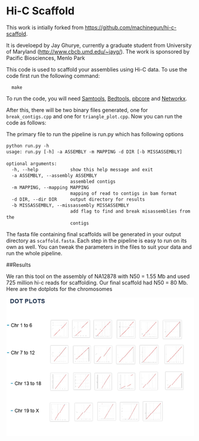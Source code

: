 # Hi-C Scaffold
This work is intially forked from https://github.com/machinegun/hi-c-scaffold.

It is develoepd by Jay Ghurye, currently a graduate student from University of Maryland (http://www.cbcb.umd.edu/~jayg/). The work is sponsored by Pacific Biosciences, Menlo Park

This code is used to scaffold your assemblies using Hi-C data. To use the code first run the following command:
```
  make
```

To run the code, you will need [Samtools](http://samtools.sourceforge.net), [Bedtools](http://bedtools.readthedocs.io/en/latest/), [pbcore](https://github.com/PacificBiosciences/pbcore) and [Networkx](https://networkx.github.io/).

After this, there will be two binary files generated, one for ```break_contigs.cpp``` and one for ```triangle_plot.cpp```. Now you can run the code as follows:

The primary file to run the pipeline is run.py which has following options

```
python run.py -h
usage: run.py [-h] -a ASSEMBLY -m MAPPING -d DIR [-b MISSASSEMBLY]

optional arguments:
  -h, --help            show this help message and exit
  -a ASSEMBLY, --assembly ASSEMBLY
                        assembled contigs
  -m MAPPING, --mapping MAPPING
                        mapping of read to contigs in bam format
  -d DIR, --dir DIR     output directory for results
  -b MISSASSEMBLY, --missassembly MISSASSEMBLY
                        add flag to find and break misassemblies from the
                        contigs
```

The fasta file containing final scaffolds will be generated in your output directory as ```scaffold.fasta```. Each step in the pipeline is easy to run on its own as well. You can tweak the parameters in the files to suit your data and run the whole pipeline.

##Results

We ran this tool on the assembly of NA12878 with N50 = 1.55 Mb and used 725 million hi-c reads for scaffolding. Our final scaffold had N50 = 80 Mb. Here are the dotplots for the chromosomes

![Alt text](chr.png?raw=true "Optional Title")

